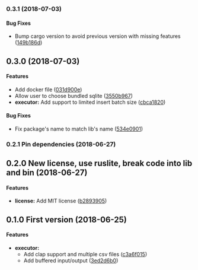 <a name="0.3.1"></a>
### 0.3.1 (2018-07-03)


#### Bug Fixes

*   Bump cargo version to avoid previous version with missing features ([149b186d](https://github.com/jaysonsantos/csv-query-rs/commit/149b186dd5b860473be3676ceb268da95c6dd9eb))



<a name="0.3.0"></a>
## 0.3.0 (2018-07-03)


#### Features

*   Add docker file ([031d900e](https://github.com/jaysonsantos/csv-query-rs/commit/031d900edc1612ab73649953450e917080dcf9f5))
*   Allow user to choose bundled sqlite ([3550b967](https://github.com/jaysonsantos/csv-query-rs/commit/3550b9672917835d1a426c463eca5ec09171ebd5))
* **executor:**  Add support to limited insert batch size ([cbca1820](https://github.com/jaysonsantos/csv-query-rs/commit/cbca18202bcff288b0571d7b9f44059a0bbff199))

#### Bug Fixes

*   Fix package's name to match lib's name ([534e0901](https://github.com/jaysonsantos/csv-query-rs/commit/534e0901aed1b98c3c6ac76c2d837ef3ce61e66b))



<a name="0.2.1"></a>
### 0.2.1 Pin dependencies (2018-06-27)




<a name="0.2.0"></a>
## 0.2.0 New license, use ruslite, break code into lib and bin (2018-06-27)


#### Features

* **license:**  Add MIT license ([b2893905](https://github.com/jaysonsantos/csv-query-rs/commit/b2893905e1a0f13f53d02c7802173ecdeaabb377))



<a name="0.1.0"></a>
## 0.1.0 First version (2018-06-25)


#### Features

* **executor:**
  *  Add clap support and multiple csv files ([c3a6f015](https://github.com/jaysonsantos/csv-query-rs/commit/c3a6f015f2b071a6ec36586c27dff01eb06c7a82))
  *  Add buffered input/output ([3ed2d6b0](https://github.com/jaysonsantos/csv-query-rs/commit/3ed2d6b0ad641289cf8c4f591fcf0c43bd996bee))
